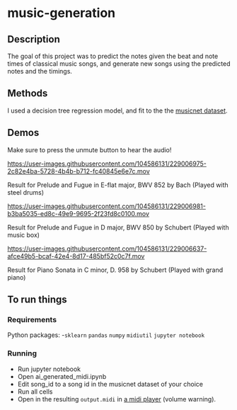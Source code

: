 # music-generation

## Description

The goal of this project was to predict the notes given the beat and note times of classical music songs, and generate new songs using the predicted notes and the timings.

## Methods

I used a decision tree regression model, and fit to the the [musicnet dataset](https://www.kaggle.com/datasets/imsparsh/musicnet-dataset "musicnet dataset").

## Demos

Make sure to press the unmute button to hear the audio!

https://user-images.githubusercontent.com/104586131/229006975-2c82e4ba-5728-4b4b-b712-fc40845e6e7c.mov

Result for Prelude and Fugue in E-flat major, BWV 852 by Bach (Played with steel drums)



https://user-images.githubusercontent.com/104586131/229006981-b3ba5035-ed8c-49e9-9695-2f23fd8c0100.mov

Result for Prelude and Fugue in D major, BWV 850 by Schubert (Played with music box)



https://user-images.githubusercontent.com/104586131/229006637-afce49b5-bcaf-42e4-8d17-485bf52c0c7f.mov

Result for Piano Sonata in C minor, D. 958 by Schubert (Played with grand piano)

## To run things
### Requirements
Python packages:
-`sklearn`
`pandas`
`numpy`
`midiutil`
`jupyter notebook`

### Running
 - Run jupyter notebook
 - Open ai_generated_midi.ipynb
 - Edit song_id to a song id in the musicnet dataset of your choice
 - Run all cells
 - Open in the resulting `output.midi` in [a midi player](https://cifkao.github.io/html-midi-player/ "online midi player (volume warning)") (volume warning).
